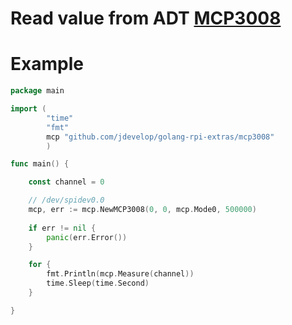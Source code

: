 # Read value from ADT [MCP3008](https://www.adafruit.com/products/856)

# Example

```go
package main

import (
        "time"
        "fmt"
        mcp "github.com/jdevelop/golang-rpi-extras/mcp3008"
        )

func main() {

	const channel = 0

	// /dev/spidev0.0
	mcp, err := mcp.NewMCP3008(0, 0, mcp.Mode0, 500000)
	
	if err != nil {
		panic(err.Error())
	}

	for {
		fmt.Println(mcp.Measure(channel))
		time.Sleep(time.Second)
	}

}
```